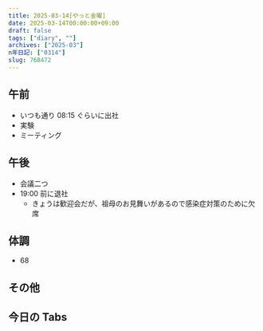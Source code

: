 ```yaml
---
title: 2025-03-14[やっと金曜]
date: 2025-03-14T00:00:00+09:00
draft: false
tags: ["diary", ""]
archives: ["2025-03"]
n年日記: ["0314"]
slug: 768472
---
```


## 午前

- いつも通り 08:15 ぐらいに出社
- 実験
- ミーティング

## 午後

- 会議二つ
- 19:00 前に退社
  - きょうは歓迎会だが、祖母のお見舞いがあるので感染症対策のために欠席

## 体調

- 68

## その他

## 今日の Tabs
